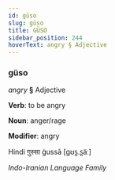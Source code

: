 ```yaml
---
id: güso
slug: güso
title: GÜSO
sidebar_position: 244
hoverText: angry § Adjective
---
```


### güso

*angry* **§** Adjective

**Verb**: to be angry

**Noun**: anger/rage

**Modifier**: angry

Hindi ग़ुस्सा ġussā [ɡʊs̪.s̪äː]

*Indo-Iranian Language Family*